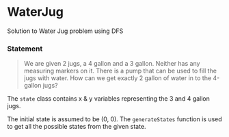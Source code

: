 # WaterJug
Solution to Water Jug problem using DFS

### Statement
>We are given 2 jugs, a 4 gallon and a 3 gallon. Neither has any measuring markers on it. There is a pump that can be used to fill the jugs with water. How can we get exactly 2 gallon of water in to the 4-gallon jugs?

The `state` class contains x & y variables representing the 3 and 4 gallon jugs.

The initial state is assumed to be (0, 0). The `generateStates` function is used to get all the possible states from the given state.
